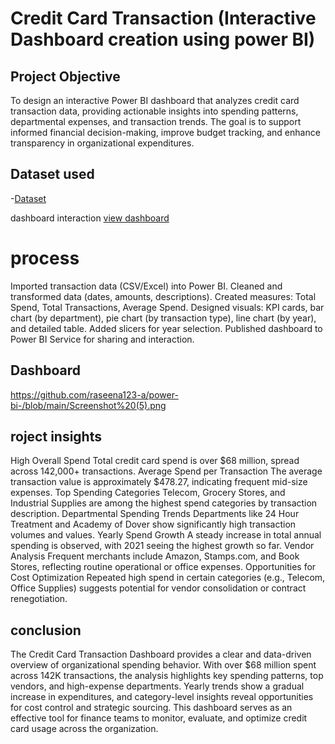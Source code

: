 # Credit Card Transaction (Interactive Dashboard creation using power BI)
## Project Objective
To design an interactive Power BI dashboard that analyzes credit card transaction data, providing actionable insights into spending patterns, departmental expenses, and transaction trends. The goal is to support informed financial decision-making, improve budget tracking, and enhance transparency in organizational expenditures.


## Dataset used
-<a href="https://github.com/raseena123-a/power-bi-/blob/main/CreditCardTransaction.csv.zip">Dataset</a>

dashboard interaction <a href= "https://github.com/raseena123-a/power-bi-/blob/main/Screenshot%20(5).png">view dashboard</a>

# process
Imported transaction data (CSV/Excel) into Power BI.
Cleaned and transformed data (dates, amounts, descriptions).
Created measures: Total Spend, Total Transactions, Average Spend.
Designed visuals: KPI cards, bar chart (by department), pie chart (by transaction type), line chart (by year), and detailed table.
Added slicers for year selection.
Published dashboard to Power BI Service for sharing and interaction.

## Dashboard
https://github.com/raseena123-a/power-bi-/blob/main/Screenshot%20(5).png

## roject insights
High Overall Spend
Total credit card spend is over $68 million, spread across 142,000+ transactions.
Average Spend per Transaction
The average transaction value is approximately $478.27, indicating frequent mid-size expenses.
Top Spending Categories
Telecom, Grocery Stores, and Industrial Supplies are among the highest spend categories by transaction description.
Departmental Spending Trends
Departments like 24 Hour Treatment and Academy of Dover show significantly high transaction volumes and values.
Yearly Spend Growth
A steady increase in total annual spending is observed, with 2021 seeing the highest growth so far.
Vendor Analysis
Frequent merchants include Amazon, Stamps.com, and Book Stores, reflecting routine operational or office expenses.
Opportunities for Cost Optimization
Repeated high spend in certain categories (e.g., Telecom, Office Supplies) suggests potential for vendor consolidation or contract renegotiation.

## conclusion
The Credit Card Transaction Dashboard provides a clear and data-driven overview of organizational spending behavior. With over $68 million spent across 142K transactions, the analysis highlights key spending patterns, top vendors, and high-expense departments. Yearly trends show a gradual increase in expenditures, and category-level insights reveal opportunities for cost control and strategic sourcing. This dashboard serves as an effective tool for finance teams to monitor, evaluate, and optimize credit card usage across the organization.
